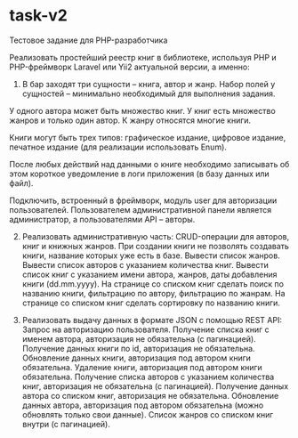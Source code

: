 # task-v2
Тестовое задание для PHP-разработчика
 
Реализовать простейший реестр книг в библиотеке, используя PHP и PHP-фреймворк Laravel или Yii2 актуальной версии, а именно:
 
1. В бар заходят три сущности – книга, автор и жанр. Набор полей у сущностей – минимально необходимый для выполнения задания.


У одного автора может быть множество книг. У книг есть множество жанров и только один автор. К жанру относятся многие книги.


Книги могут быть трех типов: графическое издание, цифровое издание, печатное издание (для реализации использовать Enum).


После любых действий над данными о книге необходимо записывать об этом короткое уведомление в логи приложения (в базу данных или файл).


Подключить, встроенный в фреймворк, модуль user для авторизации пользователей. Пользователем административной панели является администратор, а пользователями API – авторы.
 
2. Реализовать административную часть:
CRUD-операции для авторов, книг и книжных жанров.
При создании книги не позволять создавать книги, название которых уже есть в базе.
Вывести список жанров.
Вывести список авторов с указанием количества книг.
Вывести список книг с указанием имени автора, жанров, даты добавления книги (dd.mm.yyyy).
На странице со списком книг сделать поиск по названию книги, фильтрацию по автору, фильтрацию по жанрам.
На странице со списком книг сделать сортировку по названию книги.
 
3. Реализовать выдачу данных в формате JSON с помощью REST API:
Запрос на авторизацию пользователя.
Получение списка книг с именем автора, авторизация не обязательна (с пагинацией).
Получение данных книги по id, авторизация не обязательна.
Обновление данных книги, авторизация под автором книги обязательна.
Удаление книги, авторизация под автором книги обязательна.
Получение списка авторов с указанием количества книг, авторизация не обязательна (с пагинацией).
Получение данных автора со списком книг, авторизация не обязательна.
Обновление данных автора, авторизация под автором обязательна (можно обновлять только свои данные).
Список жанров со списком книг внутри (с пагинацией).
